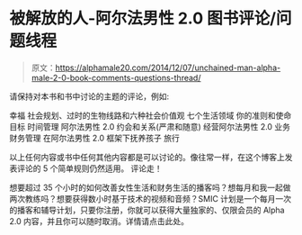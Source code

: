 # 被解放的人-阿尔法男性 2.0 图书评论/问题线程

> 原文：<https://alphamale20.com/2014/12/07/unchained-man-alpha-male-2-0-book-comments-questions-thread/>

请保持对本书和书中讨论的主题的评论，例如:

幸福
社会规划、过时的生物线路和六种社会价值观
七个生活领域
你的准则和使命
目标
时间管理
阿尔法男性 2.0 约会和关系(严肃和随意)
经营阿尔法男性 2.0 业务
财务管理
在阿尔法男性 2.0 框架下抚养孩子
旅行

以上任何内容或书中任何其他内容都是可以讨论的。像往常一样，在这个博客上发表评论的 5 个简单规则仍然适用。
评论走！

想要超过 35 个小时的如何改善女性生活和财务生活的播客吗？想每月和我一起做两次教练吗？想要获得数小时基于技术的视频和音频？SMIC 计划是一个每月一次的播客和辅导计划，只要你注册，你就可以获得大量独家的、仅限会员的 Alpha 2.0 内容，并且你可以随时取消。详情请点击此处。